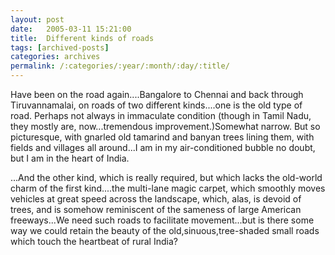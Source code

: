 ```yaml
---
layout: post
date:	2005-03-11 15:21:00
title:  Different kinds of roads
tags: [archived-posts]
categories: archives
permalink: /:categories/:year/:month/:day/:title/
---
```

Have been on the road again....Bangalore to Chennai and back through Tiruvannamalai, on roads of two different kinds....one is the old type of road. Perhaps not always in immaculate condition (though in Tamil Nadu, they mostly are, now...tremendous improvement.)Somewhat narrow. But so picturesque, with gnarled old tamarind and banyan trees lining them, with fields and villages all around...I am in my air-conditioned bubble no doubt, but I am in the heart of India.

...And the other kind, which is really required, but which lacks the old-world charm of the first kind....the multi-lane magic carpet, which smoothly moves vehicles at great speed across the landscape, which, alas, is devoid of trees, and is somehow reminiscent of the sameness of large American freeways...We need such roads to facilitate movement...but is there some way we could retain the beauty of the old,sinuous,tree-shaded small roads which touch the heartbeat of rural India?
